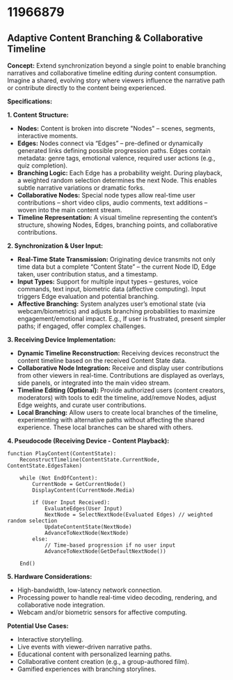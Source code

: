 # 11966879

## Adaptive Content Branching & Collaborative Timeline

**Concept:** Extend synchronization beyond a single point to enable branching narratives and collaborative timeline editing *during* content consumption. Imagine a shared, evolving story where viewers influence the narrative path or contribute directly to the content being experienced.

**Specifications:**

**1. Content Structure:**

*   **Nodes:** Content is broken into discrete "Nodes" – scenes, segments, interactive moments.
*   **Edges:** Nodes connect via “Edges” – pre-defined or dynamically generated links defining possible progression paths. Edges contain metadata: genre tags, emotional valence, required user actions (e.g., quiz completion).
*   **Branching Logic:** Each Edge has a probability weight. During playback, a weighted random selection determines the next Node. This enables subtle narrative variations or dramatic forks.
*   **Collaborative Nodes:** Special node types allow real-time user contributions – short video clips, audio comments, text additions – woven into the main content stream.
*   **Timeline Representation:** A visual timeline representing the content’s structure, showing Nodes, Edges, branching points, and collaborative contributions.

**2. Synchronization & User Input:**

*   **Real-Time State Transmission:** Originating device transmits not only time data but a complete “Content State” – the current Node ID, Edge taken, user contribution status, and a timestamp.
*   **Input Types:** Support for multiple input types – gestures, voice commands, text input, biometric data (affective computing). Input triggers Edge evaluation and potential branching.
*   **Affective Branching:**  System analyzes user’s emotional state (via webcam/biometrics) and adjusts branching probabilities to maximize engagement/emotional impact. E.g., If user is frustrated, present simpler paths; if engaged, offer complex challenges.

**3. Receiving Device Implementation:**

*   **Dynamic Timeline Reconstruction:** Receiving devices reconstruct the content timeline based on the received Content State data.
*   **Collaborative Node Integration:** Receive and display user contributions from other viewers in real-time. Contributions are displayed as overlays, side panels, or integrated into the main video stream.
*   **Timeline Editing (Optional):** Provide authorized users (content creators, moderators) with tools to edit the timeline, add/remove Nodes, adjust Edge weights, and curate user contributions.
*   **Local Branching:**  Allow users to create local branches of the timeline, experimenting with alternative paths without affecting the shared experience. These local branches can be shared with others.

**4. Pseudocode (Receiving Device - Content Playback):**

```
function PlayContent(ContentState):
    ReconstructTimeline(ContentState.CurrentNode, ContentState.EdgesTaken)

    while (Not EndOfContent):
        CurrentNode = GetCurrentNode()
        DisplayContent(CurrentNode.Media)

        if (User Input Received):
            EvaluateEdges(User Input)
            NextNode = SelectNextNode(Evaluated Edges) // weighted random selection
            UpdateContentState(NextNode)
            AdvanceToNextNode(NextNode)
        else:
            // Time-based progression if no user input
            AdvanceToNextNode(GetDefaultNextNode())

    End()
```

**5. Hardware Considerations:**

*   High-bandwidth, low-latency network connection.
*   Processing power to handle real-time video decoding, rendering, and collaborative node integration.
*   Webcam and/or biometric sensors for affective computing.

**Potential Use Cases:**

*   Interactive storytelling.
*   Live events with viewer-driven narrative paths.
*   Educational content with personalized learning paths.
*   Collaborative content creation (e.g., a group-authored film).
*   Gamified experiences with branching storylines.